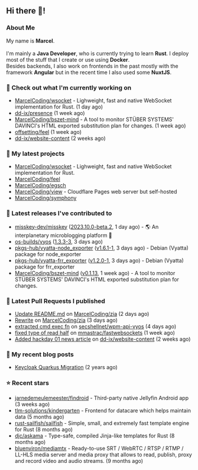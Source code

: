 ## Hi there 👋!




### About Me

My name is **Marcel**.
<br><br>
I'm mainly a **Java Developer**, who is currently trying to learn **Rust**. I deploy most of the stuff that I create or use using **Docker**.
<br>
Besides backends, I also work on frontends in the past mostly with the framework **Angular** but in the recent time I also used some **NuxtJS**. 



### 👷 Check out what I'm currently working on

- [MarcelCoding/wsocket](https://github.com/MarcelCoding/wsocket) - Lighweight, fast and native WebSocket implementation for Rust. (1 day ago)
- [dd-ix/presence](https://github.com/dd-ix/presence) (1 week ago)
- [MarcelCoding/bszet-mind](https://github.com/MarcelCoding/bszet-mind) - A tool to monitor STÜBER SYSTEMS&#39; DAVINCI&#39;s HTML exported substitution plan for changes. (1 week ago)
- [offsetting/feel](https://github.com/offsetting/feel) (1 week ago)
- [dd-ix/website-content](https://github.com/dd-ix/website-content) (2 weeks ago)

### 🌱 My latest projects

- [MarcelCoding/wsocket](https://github.com/MarcelCoding/wsocket) - Lighweight, fast and native WebSocket implementation for Rust.
- [MarcelCoding/feel](https://github.com/MarcelCoding/feel)
- [MarcelCoding/egsch](https://github.com/MarcelCoding/egsch)
- [MarcelCoding/view](https://github.com/MarcelCoding/view) - Cloudflare Pages web server but self-hosted
- [MarcelCoding/symphony](https://github.com/MarcelCoding/symphony)

### 🔭 Latest releases I've contributed to

- [misskey-dev/misskey](https://github.com/misskey-dev/misskey) ([2023.10.0-beta.2](https://github.com/misskey-dev/misskey/releases/tag/2023.10.0-beta.2), 1 day ago) - 🌎 An interplanetary microblogging platform 🚀
- [os-builds/vyos](https://github.com/os-builds/vyos) ([1.3.3-3](https://github.com/os-builds/vyos/releases/tag/1.3.3-3), 3 days ago)
- [pkgs-hub/vyatta-node_exporter](https://github.com/pkgs-hub/vyatta-node_exporter) ([v1.6.1-1](https://github.com/pkgs-hub/vyatta-node_exporter/releases/tag/v1.6.1-1), 3 days ago) - Debian (Vyatta) package for node_exporter
- [pkgs-hub/vyatta-frr_exporter](https://github.com/pkgs-hub/vyatta-frr_exporter) ([v1.2.0-1](https://github.com/pkgs-hub/vyatta-frr_exporter/releases/tag/v1.2.0-1), 3 days ago) - Debian (Vyatta) package for frr_exporter
- [MarcelCoding/bszet-mind](https://github.com/MarcelCoding/bszet-mind) ([v0.1.13](https://github.com/MarcelCoding/bszet-mind/releases/tag/v0.1.13), 1 week ago) - A tool to monitor STÜBER SYSTEMS&#39; DAVINCI&#39;s HTML exported substitution plan for changes.

### 🔨 Latest Pull Requests I published

- [Update README.md](https://github.com/MarcelCoding/zia/pull/106) on [MarcelCoding/zia](https://github.com/MarcelCoding/zia) (2 days ago)
- [Rewrite](https://github.com/MarcelCoding/zia/pull/105) on [MarcelCoding/zia](https://github.com/MarcelCoding/zia) (3 days ago)
- [extracted cmd exec fn](https://github.com/secshellnet/wpm-api-vyos/pull/1) on [secshellnet/wpm-api-vyos](https://github.com/secshellnet/wpm-api-vyos) (4 days ago)
- [fixed type of read half](https://github.com/mmastrac/fastwebsockets/pull/1) on [mmastrac/fastwebsockets](https://github.com/mmastrac/fastwebsockets) (1 week ago)
- [Added hackday 01 news article](https://github.com/dd-ix/website-content/pull/5) on [dd-ix/website-content](https://github.com/dd-ix/website-content) (2 weeks ago)

### 📜 My recent blog posts

- [Keycloak Quarkus Migration](https://m4rc3l.de/blog/keycloak-quarkus-migration) (2 years ago)

### ⭐ Recent stars

- [jarnedemeulemeester/findroid](https://github.com/jarnedemeulemeester/findroid) - Third-party native Jellyfin Android app (3 weeks ago)
- [tlm-solutions/kindergarten](https://github.com/tlm-solutions/kindergarten) - Frontend for datacare which helps maintain data  (5 months ago)
- [rust-sailfish/sailfish](https://github.com/rust-sailfish/sailfish) - Simple, small, and extremely fast template engine for Rust (8 months ago)
- [djc/askama](https://github.com/djc/askama) - Type-safe, compiled Jinja-like templates for Rust (8 months ago)
- [bluenviron/mediamtx](https://github.com/bluenviron/mediamtx) - Ready-to-use SRT / WebRTC / RTSP / RTMP / LL-HLS media server and media proxy that allows to read, publish, proxy and record video and audio streams. (9 months ago)
